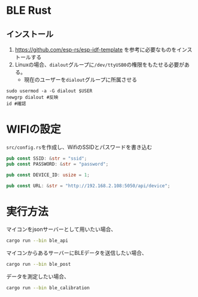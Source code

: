 # BLE Rust

## インストール

1. https://github.com/esp-rs/esp-idf-template を参考に必要なものをインストールする
2. Linuxの場合、`dialout`グループに`/dev/ttyUSB0`の権限をもたせる必要がある。
    - 現在のユーザーを`dialout`グループに所属させる
```
sudo usermod -a -G dialout $USER
newgrp dialout #反映
id #確認
```

# WIFIの設定

`src/config.rs`を作成し、WifiのSSIDとパスワードを書き込む

```src/config.rs
pub const SSID: &str = "ssid";
pub const PASSWORD: &str = "password";

pub const DEVICE_ID: usize = 1;

pub const URL: &str = "http://192.168.2.108:5050/api/device";
```

# 実行方法

マイコンをjsonサーバーとして用いたい場合、

```bash
cargo run --bin ble_api
```

マイコンからあるサーバーにBLEデータを送信したい場合、

```bash
cargo run --bin ble_post
```

データを測定したい場合、

```bash
cargo run --bin ble_calibration
```